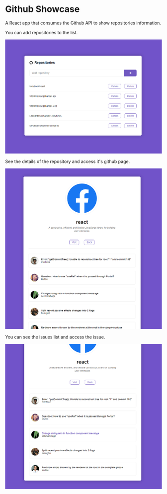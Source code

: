# Github Showcase
A React app that consumes the Github API to show repositories information.


You can add repositories to the list.

![](screenshots/page1.png)


See the details of the repository and access it's github page.

![](screenshots/page2.png)


You can see the issues list and access the issue.

![](screenshots/page3.png)

